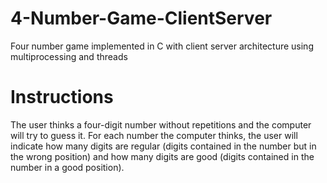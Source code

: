 # 4-Number-Game-ClientServer
Four number game implemented in C with client server architecture using multiprocessing and threads

# Instructions
The user thinks a four-digit number without repetitions and the computer will try to guess it. For each number the computer thinks, the user will indicate how many digits are regular (digits contained in the number but in the wrong position) and how many digits are good (digits contained in the number in a good position).
